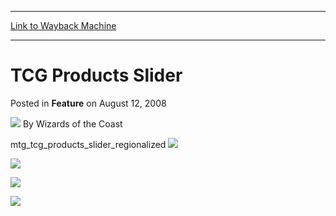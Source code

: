 
---
[Link to Wayback Machine](https://web.archive.org/web/20211020011957/https://magic.wizards.com/en/articles/archive/feature/tcg-products-slider-2008-08-12)

[_metadata_:author]:- "Wizards of the Coast"
[_metadata_:description]:- "mtg_tcg_products_slider_regionalized"
[_metadata_:generator]:- "Drupal 7 (http://drupal.org)"
[_metadata_:publish_date]:- "2008-08-12"
[_metadata_:title]:- "TCG Products Slider"
[_metadata_:wayback_capture_timestamp]:- "2021-10-20 01:19:57+00:00"
[_metadata_:wayback_raw_url]:- "https://web.archive.org/web/20211020011957id_/https://magic.wizards.com/en/articles/archive/feature/tcg-products-slider-2008-08-12"
[_metadata_:wayback_url]:- "https://magic.wizards.com/en/articles/archive/feature/tcg-products-slider-2008-08-12"
---


TCG Products Slider
===================



 Posted in **Feature**
 on August 12, 2008 






![](https://media.magic.wizards.com/styles/auth_small/public/images/person/wizards_author.jpg)
By Wizards of the Coast











mtg\_tcg\_products\_slider\_regionalized
[![](https://media.magic.wizards.com/image_legacy_migration/images/magic/slider/EN_RTR_BuyABox.jpg)](http://archive.wizards.com/magic/magazine/article.aspx?x=mtg/daily/events/rtrbuyabox)

[![](https://media.magic.wizards.com/image_legacy_migration/images/magic/tcg/products/slider/en_setinfo_rtr.jpg)](/en/node/703956)

[![](https://media.magic.wizards.com/image_legacy_migration/images/magic/tcg/products/slider/en_setinfo_m13.jpg)](/en/node/702576)


[![](https://media.magic.wizards.com/image_legacy_migration/images/magic/tcg/slider/ths/EN_THS_Slider_SetInfo.jpg)](http://archive.wizards.com/magic/tcg/products.aspx?x=mtg/tcg/products/theros)







